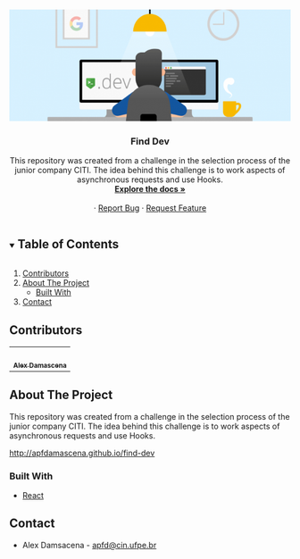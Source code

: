 <!-- PROJECT LOGO -->
<br />
<p align="center">
  <a href="https://github.com/apfdamascena/find-dev">
    <img src="./assets/finddev.png" alt="Logo" width="600" height="200">
  </a>

  <h3 align="center">Find Dev</h3>

  <p align="center">
This repository was created from a challenge in the selection process of the junior company CITI. The idea behind this challenge is to work aspects of asynchronous requests and use Hooks.
    <br />
    <a href="https://github.com/apfdamascena/find-dev"><strong>Explore the docs »</strong></a>
    <br />
    <br />
    ·
    <a href="https://github.com/apfdamascena/find-dev/issues">Report Bug</a>
    ·
    <a href="https://github.com/apfdamascena/find-dev/issues">Request Feature</a>
  </p>
</p>


<!-- TABLE OF CONTENTS -->
<details open="open">
  <summary><h2 style="display: inline-block">Table of Contents</h2></summary>
  <ol>
    <li><a href="#contributors">Contributors</a></li>
    <li>
      <a href="#about-the-project">About The Project</a>
      <ul>
        <li><a href="#built-with">Built With</a></li>
      </ul>
    </li>
    <li><a href="#contact">Contact</a></li>
  </ol>
</details>

## Contributors


<table>
  <tr>
<td align="center"><a href="https://github.com/apfdamascena"><img src="https://avatars.githubusercontent.com/u/52205263?s=400&u=033c62df4cc4f73b3010473faf859919019679af&v=4" width="100px;" alt=""/><br /><sub><b>Alex Damascena</b></sub></a><br/></td>
</tr>
 </table>




## About The Project

This repository was created from a challenge in the selection process of the junior company CITI. The idea behind this challenge is to work aspects of asynchronous requests and use Hooks.

http://apfdamascena.github.io/find-dev

### Built With

* [ React ]( https://pt-br.reactjs.org/ )

## Contact
- Alex Damsacena - apfd@cin.ufpe.br


<!-- MARKDOWN LINKS & IMAGES -->
<!-- https://www.markdownguide.org/basic-syntax/#reference-style-links -->
[contributors-shield]: https://img.shields.io/github/contributors/github_username/repo.svg?style=for-the-badge
[contributors-url]: https://github.com/github_username/repo/graphs/contributors
[forks-shield]: https://img.shields.io/github/forks/github_username/repo.svg?style=for-the-badge
[forks-url]: https://github.com/github_username/repo/network/members
[stars-shield]: https://img.shields.io/github/stars/github_username/repo.svg?style=for-the-badge
[stars-url]: https://github.com/github_username/repo/stargazers
[issues-shield]: https://img.shields.io/github/issues/github_username/repo.svg?style=for-the-badge
[issues-url]: https://github.com/github_username/repo/issues
[license-shield]: https://img.shields.io/github/license/github_username/repo.svg?style=for-the-badge
[license-url]: https://github.com/github_username/repo/blob/master/LICENSE.txt
[linkedin-shield]: https://img.shields.io/badge/-LinkedIn-black.svg?style=for-the-badge&logo=linkedin&colorB=555
[linkedin-url]: https://linkedin.com/in/github_username